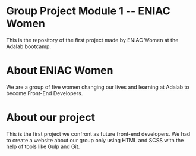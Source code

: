 # Group Project Module 1 -- ENIAC Women

This is the repository of the first project made by ENIAC Women at the Adalab bootcamp.

# About ENIAC Women

We are a group of five women changing our lives and learning at Adalab to become Front-End Developers.

# About our project

This is the first project we confront as future front-end developers. We had to create a website about our group only using HTML and SCSS with the help of tools like Gulp and Git.